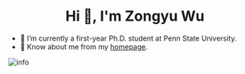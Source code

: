 <h1 align="center">Hi 👋, I'm Zongyu Wu</h1>

- 🔭 I’m currently a first-year Ph.D. student at Penn State University.
- 📄 Know about me from my [homepage](https://wzongyu.github.io).

![info](https://github-readme-stats.vercel.app/api?username=wzongyu&show_icons=true&count_private=true&hide=prs&theme=default_repocard)
